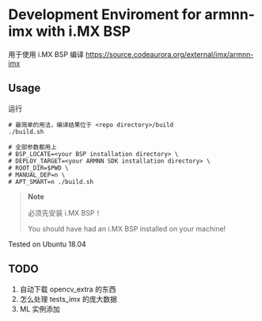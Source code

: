 # Development Enviroment for armnn-imx with i.MX BSP

用于使用 i.MX BSP 编译 https://source.codeaurora.org/external/imx/armnn-imx

## Usage

运行
```shell
# 最简单的用法，编译结果位于 <repo directory>/build
./build.sh

# 全部参数都用上
# BSP_LOCATE=<your BSP installation directory> \
# DEPLOY_TARGET=<your ARMNN SDK installation directory> \
# ROOT_DIR=$PWD \
# MANUAL_DEP=n \
# APT_SMART=n ./build.sh
```

> **Note**
>
> 必须先安装 i.MX BSP！
>
> You should have had an i.MX BSP installed on your machine!

Tested on Ubuntu 18.04

## TODO
1. 自动下载 opencv_extra 的东西
2. 怎么处理 tests_imx 的庞大数据
3. ML 实例添加
